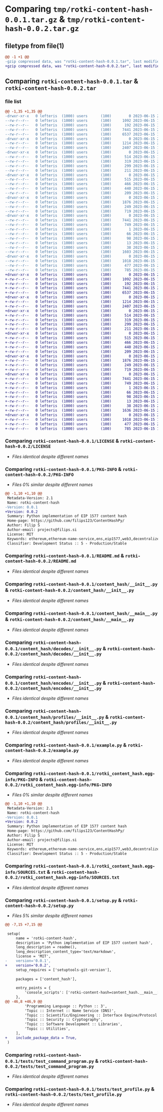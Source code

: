 # Comparing `tmp/rotki-content-hash-0.0.1.tar.gz` & `tmp/rotki-content-hash-0.0.2.tar.gz`

## filetype from file(1)

```diff
@@ -1 +1 @@
-gzip compressed data, was "rotki-content-hash-0.0.1.tar", last modified: Thu Jun 15 21:48:42 2023, max compression
+gzip compressed data, was "rotki-content-hash-0.0.2.tar", last modified: Thu Jun 15 22:26:41 2023, max compression
```

## Comparing `rotki-content-hash-0.0.1.tar` & `rotki-content-hash-0.0.2.tar`

### file list

```diff
@@ -1,35 +1,35 @@
-drwxr-xr-x   0 lefteris  (1000) users      (100)        0 2023-06-15 21:48:42.028179 rotki-content-hash-0.0.1/
--rw-r--r--   0 lefteris  (1000) users      (100)     1092 2023-06-15 12:17:55.000000 rotki-content-hash-0.0.1/LICENSE
--rw-r--r--   0 lefteris  (1000) users      (100)      192 2023-06-15 12:17:55.000000 rotki-content-hash-0.0.1/MANIFEST.in
--rw-r--r--   0 lefteris  (1000) users      (100)     7441 2023-06-15 21:48:42.028179 rotki-content-hash-0.0.1/PKG-INFO
--rw-r--r--   0 lefteris  (1000) users      (100)     6537 2023-06-15 12:17:55.000000 rotki-content-hash-0.0.1/README.md
-drwxr-xr-x   0 lefteris  (1000) users      (100)        0 2023-06-15 21:48:42.024845 rotki-content-hash-0.0.1/content_hash/
--rw-r--r--   0 lefteris  (1000) users      (100)     1214 2023-06-15 20:14:33.000000 rotki-content-hash-0.0.1/content_hash/__init__.py
--rw-r--r--   0 lefteris  (1000) users      (100)     2407 2023-06-15 12:17:55.000000 rotki-content-hash-0.0.1/content_hash/__main__.py
-drwxr-xr-x   0 lefteris  (1000) users      (100)        0 2023-06-15 21:48:42.028179 rotki-content-hash-0.0.1/content_hash/decodes/
--rw-r--r--   0 lefteris  (1000) users      (100)      514 2023-06-15 12:17:55.000000 rotki-content-hash-0.0.1/content_hash/decodes/__init__.py
--rw-r--r--   0 lefteris  (1000) users      (100)      319 2023-06-15 20:56:47.000000 rotki-content-hash-0.0.1/content_hash/decodes/b58_multi_hash.py
--rw-r--r--   0 lefteris  (1000) users      (100)      299 2023-06-15 21:35:43.000000 rotki-content-hash-0.0.1/content_hash/decodes/hex_multi_hash.py
--rw-r--r--   0 lefteris  (1000) users      (100)      211 2023-06-15 20:04:42.000000 rotki-content-hash-0.0.1/content_hash/decodes/utf8.py
-drwxr-xr-x   0 lefteris  (1000) users      (100)        0 2023-06-15 21:48:42.028179 rotki-content-hash-0.0.1/content_hash/encodes/
--rw-r--r--   0 lefteris  (1000) users      (100)      515 2023-06-15 12:17:55.000000 rotki-content-hash-0.0.1/content_hash/encodes/__init__.py
--rw-r--r--   0 lefteris  (1000) users      (100)      466 2023-06-15 21:32:49.000000 rotki-content-hash-0.0.1/content_hash/encodes/ipfs.py
--rw-r--r--   0 lefteris  (1000) users      (100)      440 2023-06-15 21:35:54.000000 rotki-content-hash-0.0.1/content_hash/encodes/swarm.py
--rw-r--r--   0 lefteris  (1000) users      (100)      209 2023-06-15 21:30:09.000000 rotki-content-hash-0.0.1/content_hash/encodes/utf8.py
-drwxr-xr-x   0 lefteris  (1000) users      (100)        0 2023-06-15 21:48:42.028179 rotki-content-hash-0.0.1/content_hash/profiles/
--rw-r--r--   0 lefteris  (1000) users      (100)     1876 2023-06-15 20:24:43.000000 rotki-content-hash-0.0.1/content_hash/profiles/__init__.py
--rw-r--r--   0 lefteris  (1000) users      (100)      249 2023-06-15 21:33:00.000000 rotki-content-hash-0.0.1/content_hash/utils.py
--rw-r--r--   0 lefteris  (1000) users      (100)      719 2023-06-15 12:17:55.000000 rotki-content-hash-0.0.1/example.py
-drwxr-xr-x   0 lefteris  (1000) users      (100)        0 2023-06-15 21:48:42.028179 rotki-content-hash-0.0.1/rotki_content_hash.egg-info/
--rw-r--r--   0 lefteris  (1000) users      (100)     7441 2023-06-15 21:48:42.000000 rotki-content-hash-0.0.1/rotki_content_hash.egg-info/PKG-INFO
--rw-r--r--   0 lefteris  (1000) users      (100)      749 2023-06-15 21:48:42.000000 rotki-content-hash-0.0.1/rotki_content_hash.egg-info/SOURCES.txt
--rw-r--r--   0 lefteris  (1000) users      (100)        1 2023-06-15 21:48:42.000000 rotki-content-hash-0.0.1/rotki_content_hash.egg-info/dependency_links.txt
--rw-r--r--   0 lefteris  (1000) users      (100)       66 2023-06-15 21:48:42.000000 rotki-content-hash-0.0.1/rotki_content_hash.egg-info/entry_points.txt
--rw-r--r--   0 lefteris  (1000) users      (100)       98 2023-06-15 21:48:42.000000 rotki-content-hash-0.0.1/rotki_content_hash.egg-info/requires.txt
--rw-r--r--   0 lefteris  (1000) users      (100)       13 2023-06-15 21:48:42.000000 rotki-content-hash-0.0.1/rotki_content_hash.egg-info/top_level.txt
--rw-r--r--   0 lefteris  (1000) users      (100)       38 2023-06-15 21:48:42.028179 rotki-content-hash-0.0.1/setup.cfg
--rw-r--r--   0 lefteris  (1000) users      (100)     1603 2023-06-15 21:47:47.000000 rotki-content-hash-0.0.1/setup.py
-drwxr-xr-x   0 lefteris  (1000) users      (100)        0 2023-06-15 21:48:42.028179 rotki-content-hash-0.0.1/tests/
--rw-r--r--   0 lefteris  (1000) users      (100)     1018 2023-06-15 12:17:55.000000 rotki-content-hash-0.0.1/tests/test_command_program.py
--rw-r--r--   0 lefteris  (1000) users      (100)      477 2023-06-15 20:35:10.000000 rotki-content-hash-0.0.1/tests/test_content_hash.py
--rw-r--r--   0 lefteris  (1000) users      (100)      785 2023-06-15 12:17:55.000000 rotki-content-hash-0.0.1/tests/test_profile.py
+drwxr-xr-x   0 lefteris  (1000) users      (100)        0 2023-06-15 22:26:41.340281 rotki-content-hash-0.0.2/
+-rw-r--r--   0 lefteris  (1000) users      (100)     1092 2023-06-15 12:17:55.000000 rotki-content-hash-0.0.2/LICENSE
+-rw-r--r--   0 lefteris  (1000) users      (100)      192 2023-06-15 12:17:55.000000 rotki-content-hash-0.0.2/MANIFEST.in
+-rw-r--r--   0 lefteris  (1000) users      (100)     7441 2023-06-15 22:26:41.340281 rotki-content-hash-0.0.2/PKG-INFO
+-rw-r--r--   0 lefteris  (1000) users      (100)     6537 2023-06-15 12:17:55.000000 rotki-content-hash-0.0.2/README.md
+drwxr-xr-x   0 lefteris  (1000) users      (100)        0 2023-06-15 22:26:41.336948 rotki-content-hash-0.0.2/content_hash/
+-rw-r--r--   0 lefteris  (1000) users      (100)     1214 2023-06-15 20:14:33.000000 rotki-content-hash-0.0.2/content_hash/__init__.py
+-rw-r--r--   0 lefteris  (1000) users      (100)     2407 2023-06-15 12:17:55.000000 rotki-content-hash-0.0.2/content_hash/__main__.py
+drwxr-xr-x   0 lefteris  (1000) users      (100)        0 2023-06-15 22:26:41.336948 rotki-content-hash-0.0.2/content_hash/decodes/
+-rw-r--r--   0 lefteris  (1000) users      (100)      514 2023-06-15 12:17:55.000000 rotki-content-hash-0.0.2/content_hash/decodes/__init__.py
+-rw-r--r--   0 lefteris  (1000) users      (100)      319 2023-06-15 20:56:47.000000 rotki-content-hash-0.0.2/content_hash/decodes/b58_multi_hash.py
+-rw-r--r--   0 lefteris  (1000) users      (100)      299 2023-06-15 21:35:43.000000 rotki-content-hash-0.0.2/content_hash/decodes/hex_multi_hash.py
+-rw-r--r--   0 lefteris  (1000) users      (100)      211 2023-06-15 20:04:42.000000 rotki-content-hash-0.0.2/content_hash/decodes/utf8.py
+drwxr-xr-x   0 lefteris  (1000) users      (100)        0 2023-06-15 22:26:41.340281 rotki-content-hash-0.0.2/content_hash/encodes/
+-rw-r--r--   0 lefteris  (1000) users      (100)      515 2023-06-15 12:17:55.000000 rotki-content-hash-0.0.2/content_hash/encodes/__init__.py
+-rw-r--r--   0 lefteris  (1000) users      (100)      466 2023-06-15 21:32:49.000000 rotki-content-hash-0.0.2/content_hash/encodes/ipfs.py
+-rw-r--r--   0 lefteris  (1000) users      (100)      440 2023-06-15 21:35:54.000000 rotki-content-hash-0.0.2/content_hash/encodes/swarm.py
+-rw-r--r--   0 lefteris  (1000) users      (100)      209 2023-06-15 21:30:09.000000 rotki-content-hash-0.0.2/content_hash/encodes/utf8.py
+drwxr-xr-x   0 lefteris  (1000) users      (100)        0 2023-06-15 22:26:41.340281 rotki-content-hash-0.0.2/content_hash/profiles/
+-rw-r--r--   0 lefteris  (1000) users      (100)     1876 2023-06-15 20:24:43.000000 rotki-content-hash-0.0.2/content_hash/profiles/__init__.py
+-rw-r--r--   0 lefteris  (1000) users      (100)      249 2023-06-15 21:33:00.000000 rotki-content-hash-0.0.2/content_hash/utils.py
+-rw-r--r--   0 lefteris  (1000) users      (100)      719 2023-06-15 12:17:55.000000 rotki-content-hash-0.0.2/example.py
+drwxr-xr-x   0 lefteris  (1000) users      (100)        0 2023-06-15 22:26:41.340281 rotki-content-hash-0.0.2/rotki_content_hash.egg-info/
+-rw-r--r--   0 lefteris  (1000) users      (100)     7441 2023-06-15 22:26:41.000000 rotki-content-hash-0.0.2/rotki_content_hash.egg-info/PKG-INFO
+-rw-r--r--   0 lefteris  (1000) users      (100)      749 2023-06-15 22:26:41.000000 rotki-content-hash-0.0.2/rotki_content_hash.egg-info/SOURCES.txt
+-rw-r--r--   0 lefteris  (1000) users      (100)        1 2023-06-15 22:26:41.000000 rotki-content-hash-0.0.2/rotki_content_hash.egg-info/dependency_links.txt
+-rw-r--r--   0 lefteris  (1000) users      (100)       66 2023-06-15 22:26:41.000000 rotki-content-hash-0.0.2/rotki_content_hash.egg-info/entry_points.txt
+-rw-r--r--   0 lefteris  (1000) users      (100)       98 2023-06-15 22:26:41.000000 rotki-content-hash-0.0.2/rotki_content_hash.egg-info/requires.txt
+-rw-r--r--   0 lefteris  (1000) users      (100)       13 2023-06-15 22:26:41.000000 rotki-content-hash-0.0.2/rotki_content_hash.egg-info/top_level.txt
+-rw-r--r--   0 lefteris  (1000) users      (100)       38 2023-06-15 22:26:41.340281 rotki-content-hash-0.0.2/setup.cfg
+-rw-r--r--   0 lefteris  (1000) users      (100)     1636 2023-06-15 22:26:24.000000 rotki-content-hash-0.0.2/setup.py
+drwxr-xr-x   0 lefteris  (1000) users      (100)        0 2023-06-15 22:26:41.340281 rotki-content-hash-0.0.2/tests/
+-rw-r--r--   0 lefteris  (1000) users      (100)     1018 2023-06-15 12:17:55.000000 rotki-content-hash-0.0.2/tests/test_command_program.py
+-rw-r--r--   0 lefteris  (1000) users      (100)      477 2023-06-15 20:35:10.000000 rotki-content-hash-0.0.2/tests/test_content_hash.py
+-rw-r--r--   0 lefteris  (1000) users      (100)      785 2023-06-15 12:17:55.000000 rotki-content-hash-0.0.2/tests/test_profile.py
```

### Comparing `rotki-content-hash-0.0.1/LICENSE` & `rotki-content-hash-0.0.2/LICENSE`

 * *Files identical despite different names*

### Comparing `rotki-content-hash-0.0.1/PKG-INFO` & `rotki-content-hash-0.0.2/PKG-INFO`

 * *Files 0% similar despite different names*

```diff
@@ -1,10 +1,10 @@
 Metadata-Version: 2.1
 Name: rotki-content-hash
-Version: 0.0.1
+Version: 0.0.2
 Summary: Python implementation of EIP 1577 content hash
 Home-page: https://github.com/filips123/ContentHashPy/
 Author: Filip Š
 Author-email: projects@filips.si
 License: MIT
 Keywords: ethereum,ethereum-name-service,ens,eip1577,web3,decentralized
 Classifier: Development Status :: 5 - Production/Stable
```

### Comparing `rotki-content-hash-0.0.1/README.md` & `rotki-content-hash-0.0.2/README.md`

 * *Files identical despite different names*

### Comparing `rotki-content-hash-0.0.1/content_hash/__init__.py` & `rotki-content-hash-0.0.2/content_hash/__init__.py`

 * *Files identical despite different names*

### Comparing `rotki-content-hash-0.0.1/content_hash/__main__.py` & `rotki-content-hash-0.0.2/content_hash/__main__.py`

 * *Files identical despite different names*

### Comparing `rotki-content-hash-0.0.1/content_hash/decodes/__init__.py` & `rotki-content-hash-0.0.2/content_hash/decodes/__init__.py`

 * *Files identical despite different names*

### Comparing `rotki-content-hash-0.0.1/content_hash/encodes/__init__.py` & `rotki-content-hash-0.0.2/content_hash/encodes/__init__.py`

 * *Files identical despite different names*

### Comparing `rotki-content-hash-0.0.1/content_hash/profiles/__init__.py` & `rotki-content-hash-0.0.2/content_hash/profiles/__init__.py`

 * *Files identical despite different names*

### Comparing `rotki-content-hash-0.0.1/example.py` & `rotki-content-hash-0.0.2/example.py`

 * *Files identical despite different names*

### Comparing `rotki-content-hash-0.0.1/rotki_content_hash.egg-info/PKG-INFO` & `rotki-content-hash-0.0.2/rotki_content_hash.egg-info/PKG-INFO`

 * *Files 0% similar despite different names*

```diff
@@ -1,10 +1,10 @@
 Metadata-Version: 2.1
 Name: rotki-content-hash
-Version: 0.0.1
+Version: 0.0.2
 Summary: Python implementation of EIP 1577 content hash
 Home-page: https://github.com/filips123/ContentHashPy/
 Author: Filip Š
 Author-email: projects@filips.si
 License: MIT
 Keywords: ethereum,ethereum-name-service,ens,eip1577,web3,decentralized
 Classifier: Development Status :: 5 - Production/Stable
```

### Comparing `rotki-content-hash-0.0.1/rotki_content_hash.egg-info/SOURCES.txt` & `rotki-content-hash-0.0.2/rotki_content_hash.egg-info/SOURCES.txt`

 * *Files identical despite different names*

### Comparing `rotki-content-hash-0.0.1/setup.py` & `rotki-content-hash-0.0.2/setup.py`

 * *Files 5% similar despite different names*

```diff
@@ -7,15 +7,15 @@
 
 setup(
     name = 'rotki-content-hash',
     description = 'Python implementation of EIP 1577 content hash',
     long_description = readme(),
     long_description_content_type='text/markdown',
     license = 'MIT',
-    version='0.0.1',
+    version='0.0.2',
     setup_requires = ['setuptools-git-version'],
 
     packages = ['content_hash'],
 
     entry_points = {
         'console_scripts': ['rotki-content-hash=content_hash.__main__:main'],
     },
@@ -46,8 +46,9 @@
         'Programming Language :: Python :: 3',
         'Topic :: Internet :: Name Service (DNS)',
         'Topic :: Scientific/Engineering :: Interface Engine/Protocol Translator',
         'Topic :: Security :: Cryptography',
         'Topic :: Software Development :: Libraries',
         'Topic :: Utilities',
     ],
+    include_package_data = True,
 )
```

### Comparing `rotki-content-hash-0.0.1/tests/test_command_program.py` & `rotki-content-hash-0.0.2/tests/test_command_program.py`

 * *Files identical despite different names*

### Comparing `rotki-content-hash-0.0.1/tests/test_profile.py` & `rotki-content-hash-0.0.2/tests/test_profile.py`

 * *Files identical despite different names*


